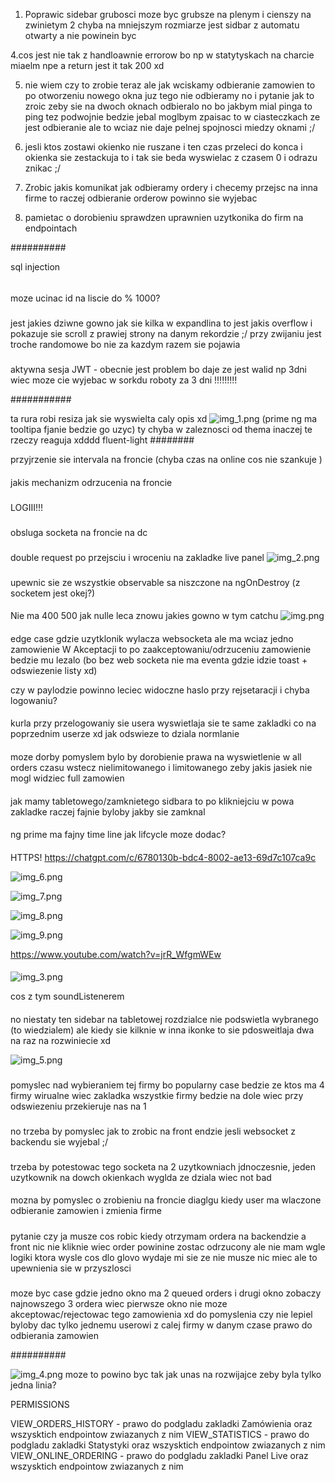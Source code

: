 1. Poprawic sidebar grubosci moze byc grubsze na plenym i cienszy na zwinietym
2 chyba na mniejszym rozmiarze jest sidbar z automatu otwarty a nie powinein byc

4.cos jest nie tak z handloawnie errorow bo np w statytyskach na charcie miaelm npe a return jest it tak 200 xd

5. nie wiem czy to zrobie teraz ale jak wciskamy odbieranie zamowien to po otworzeniu nowego okna juz tego nie odbieramy no i pytanie 
jak to zroic zeby sie na dwoch oknach odbieralo no bo jakbym mial pinga to ping tez podwojnie bedzie jebal moglbym zpaisac to w ciasteczkach
ze jest odbieranie ale to wciaz nie daje pelnej spojnosci miedzy oknami ;/

6. jesli ktos zostawi okienko nie ruszane i ten czas przeleci do konca i okienka sie zestackuja to i tak sie beda wyswielac z czasem 0
i odrazu znikac ;/


7. Zrobic jakis komunikat jak odbieramy ordery i checemy przejsc na inna firme to raczej odbieranie orderow powinno sie wyjebac

8. pamietac o dorobieniu sprawdzen uprawnien uzytkonika do firm na endpointach

##########

sql injection


######

moze ucinac id na liscie do % 1000?

#####

jest jakies dziwne gowno jak sie kilka w expandlina to jest jakis overflow i pokazuje sie scroll z prawiej strony na danym rekordzie ;/ przy zwijaniu jest troche randomowe bo nie za kazdym razem sie pojawia

#####


aktywna sesja JWT - obecnie jest problem bo daje ze jest walid np 3dni wiec moze cie wyjebac w sorkdu roboty za 3 dni !!!!!!!!!

###########

ta rura robi resiza jak sie wyswielta caly opis xd
![img_1.png](img_1.png)
(prime ng ma tooltipa fjanie bedzie go uzyc)
ty chyba w zaleznosci od thema inaczej te rzeczy reaguja xdddd fluent-light
########

przyjrzenie sie intervala na froncie
(chyba czas na online cos nie szankuje
)
####

jakis mechanizm odrzucenia na froncie


###


LOGIII!!!

###

obsluga socketa na froncie na dc

###



double request po przejsciu i wroceniu na zakladke live panel
![img_2.png](img_2.png)

###
upewnic sie ze wszystkie observable sa niszczone na ngOnDestroy (z socketem jest okej?)

####
Nie ma 400 500 jak nulle leca znowu jakies gowno w tym catchu
![img.png](img.png)

####

edge case gdzie uzytklonik wylacza websocketa ale ma wciaz jedno zamowienie W Akceptacji to po zaakceptowaniu/odrzuceniu zamowienie bedzie mu lezalo (bo bez web socketa nie ma eventa gdzie idzie toast + odswiezenie listy xd)

czy w paylodzie powinno leciec widoczne haslo przy rejsetaracji i chyba logowaniu?

####

kurla przy przelogowaniy sie usera wyswietlaja sie te same zakladki co na poprzednim userze xd jak odswieze to dziala normlanie

####

moze dorby pomyslem bylo by dorobienie prawa na wyswietlenie w all orders czasu wstecz nielimitowanego i limitowanego zeby jakis jasiek
nie mogl widziec full zamowien

####

jak mamy tabletowego/zamknietego sidbara to po klikniejciu w powa zakladke raczej fajnie byloby jakby sie zamknal

####

ng prime ma fajny time line jak lifcycle moze dodac?

####

HTTPS! https://chatgpt.com/c/6780130b-bdc4-8002-ae13-69d7c107ca9c

![img_6.png](img_6.png)

![img_7.png](img_7.png)

![img_8.png](img_8.png)

![img_9.png](img_9.png)

https://www.youtube.com/watch?v=jrR_WfgmWEw

####

![img_3.png](img_3.png)

cos z tym soundListenerem


####

no niestaty ten sidebar na tabletowej rozdzialce nie podswietla wybranego (to wiedzialem) ale kiedy sie kilknie w inna ikonke to sie pdosweitlaja dwa na raz na rozwiniecie xd

![img_5.png](img_5.png)

###

pomyslec nad wybieraniem tej firmy bo popularny case bedzie ze ktos ma 4 firmy wirualne wiec zakladka wszystkie firmy bedzie na dole wiec przy odswiezeniu przekieruje nas na 1

###

no trzeba by pomyslec jak to zrobic na front endzie jesli websocket z backendu sie wyjebal ;/


###

trzeba by potestowac tego socketa na 2 uzytkowniach jdnoczesnie, jeden uzytkownik na dowch okienkach wyglda ze dziala wiec not bad


####

mozna by pomyslec o zrobieniu na froncie diaglgu kiedy user ma wlaczone odbieranie zamowien i zmienia firme


#####

pytanie czy ja musze cos robic kiedy otrzymam ordera na backendzie a front nic nie kliknie wiec order powinine zostac odrzucony 
ale nie mam wgle logiki ktora wysle cos dlo glovo wydaje mi sie ze nie musze nic miec ale to upewnienia sie w przyszlosci

###

moze byc case gdzie jedno okno ma 2 queued orders i drugi okno zobaczy najnowszego 3 ordera wiec pierwsze okno nie moze akceptowac/rejectowac
tego zamowienia xd do pomyslenia czy nie lepiel byloby dac tylko jednemu userowi z calej firmy w danym czase prawo do odbierania zamowien


##########

![img_4.png](img_4.png)
moze to powino byc tak jak unas na rozwijajce zeby byla tylko jedna linia?

PERMISSIONS

VIEW_ORDERS_HISTORY - prawo do podgladu zakladki Zamówienia oraz wszysktich endpointow zwiazanych z nim
VIEW_STATISTICS - prawo do podgladu zakladki Statystyki oraz wszysktich endpointow zwiazanych z nim
VIEW_ONLINE_ORDERING - prawo do podgladu zakladki Panel Live oraz wszysktich endpointow zwiazanych z nim
